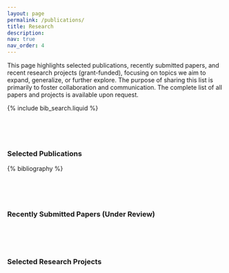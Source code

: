 ```yaml
---
layout: page
permalink: /publications/
title: Research
description: 
nav: true
nav_order: 4
---
```


This page highlights selected publications, recently submitted papers, and recent research projects (grant-funded), focusing on topics we aim to expand, generalize, or further explore. The purpose of sharing this list is primarily to foster collaboration and communication. The complete list of all papers and projects is available upon request.

<!-- _pages/publications.md -->

<!-- Bibsearch Feature -->

{% include bib_search.liquid %}

<div style="padding-top: 50px;">
  <h3 class="my-heading">Selected Publications</h3>
</div>

<div class="publications">

{% bibliography %}

</div>


<div style="padding-top: 50px;">
  <h3 class="my-heading">Recently Submitted Papers (Under Review)</h3>
</div>

<div style="padding-top: 50px;">
  <h3 class="my-heading">Selected Research Projects</h3>
</div>

